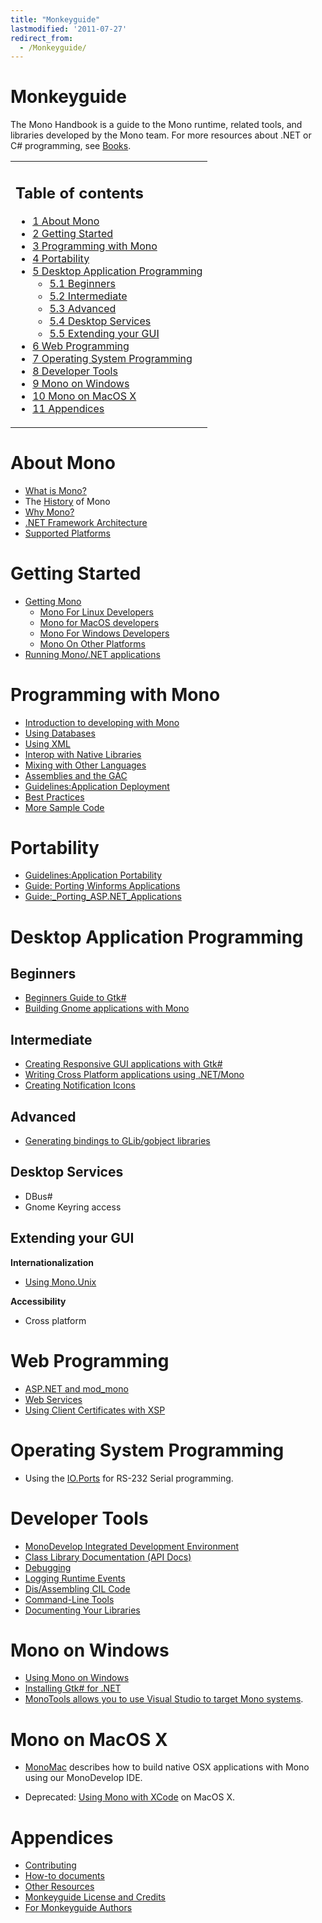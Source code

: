 ```yaml
---
title: "Monkeyguide"
lastmodified: '2011-07-27'
redirect_from:
  - /Monkeyguide/
---
```


Monkeyguide
===========

 The Mono Handbook is a guide to the Mono runtime, related tools, and libraries developed by the Mono team. For more resources about .NET or C# programming, see [Books](/Books).

<table>
<col width="100%" />
<tbody>
<tr class="odd">
<td align="left"><h2>Table of contents</h2>
<ul>
<li><a href="#about-mono">1 About Mono</a></li>
<li><a href="#getting-started">2 Getting Started</a></li>
<li><a href="#programming-with-mono">3 Programming with Mono</a></li>
<li><a href="#portability">4 Portability</a></li>
<li><a href="#desktop-application-programming">5 Desktop Application Programming</a>
<ul>
<li><a href="#beginners">5.1 Beginners</a></li>
<li><a href="#intermediate">5.2 Intermediate</a></li>
<li><a href="#advanced">5.3 Advanced</a></li>
<li><a href="#desktop-services">5.4 Desktop Services</a></li>
<li><a href="#extending-your-gui">5.5 Extending your GUI</a></li>
</ul></li>
<li><a href="#web-programming">6 Web Programming</a></li>
<li><a href="#operating-system-programming">7 Operating System Programming</a></li>
<li><a href="#developer-tools">8 Developer Tools</a></li>
<li><a href="#mono-on-windows">9 Mono on Windows</a></li>
<li><a href="#mono-on-macos-x">10 Mono on MacOS X</a></li>
<li><a href="#appendices">11 Appendices</a></li>
</ul></td>
</tr>
</tbody>
</table>

About Mono
==========

-   [What is Mono?](/About_Mono)
-   The [History](/History) of Mono
-   [Why Mono?](/Why_Mono)
-   [.NET Framework Architecture](/.NET_Framework_Architecture)
-   [Supported Platforms](/Supported_Platforms)

Getting Started
===============

-   [Getting Mono](/Obtaining_Mono)
    -   [Mono For Linux Developers](/Mono_For_Linux_Developers)
    -   [Mono for MacOS developers](/Mono:OSX)
    -   [Mono For Windows Developers](/Using_Mono_on_Windows)
    -   [Mono On Other Platforms](/Mono_On_Other_Platforms)
-   [Running Mono/.NET applications](/Guide:Running_Mono_Applications)

Programming with Mono
=====================

-   [Introduction to developing with Mono](/Introduction_to_developing_with_Mono)
-   [Using Databases](/Using_Databases)
-   [Using XML](/Using_XML)
-   [Interop with Native Libraries](/Interop_with_Native_Libraries)
-   [Mixing with Other Languages](/Mixing_with_Other_Languages)
-   [Assemblies and the GAC](/Assemblies_and_the_GAC)
-   [Guidelines:Application Deployment](/Guidelines:Application_Deployment)
-   [Best Practices](/Best_Practices)
-   [More Sample Code](/More_Sample_Code)

Portability
===========

-   [Guidelines:Application Portability](/Guidelines:Application_Portability)
-   [Guide: Porting Winforms Applications](/Guide:_Porting_Winforms_Applications)
-   [Guide:_Porting_ASP.NET_Applications](/Guide:_Porting_ASP.NET_Applications)

Desktop Application Programming
===============================

Beginners
---------

-   [Beginners Guide to Gtk#](/GtkSharpBeginnersGuide)
-   [Building Gnome applications with Mono](/Mono_for_Gnome_Applications)

Intermediate
------------

-   [Creating Responsive GUI applications with Gtk#](/Responsive_Applications)
-   [Writing Cross Platform applications using .NET/Mono](/Guidelines:Application_Portability)
-   [Creating Notification Icons](/GtkSharpNotificationIcon)

Advanced
--------

-   [Generating bindings to GLib/gobject libraries](/GAPI)

Desktop Services
----------------

-   DBus#
-   Gnome Keyring access

Extending your GUI
------------------

**Internationalization**

-   [Using Mono.Unix](/Internationalization)

**Accessibility**

-   Cross platform

Web Programming
===============

-   [ASP.NET and mod_mono](/ASP.NET_and_mod_mono)
-   [Web Services](/Web_Services)
-   [Using Client Certificates with XSP](/UsingClientCertificatesWithXSP)

Operating System Programming
============================

-   Using the [IO.Ports](/HowToSystemIOPorts) for RS-232 Serial programming.

Developer Tools
===============

-   [MonoDevelop Integrated Development Environment](http://monodevelop.com)
-   [Class Library Documentation (API Docs)](/Monodoc)
-   [Debugging](/Debugging)
-   [Logging Runtime Events](/Logging_Runtime_Events)
-   [Dis/Assembling CIL Code](/Dis/Assembling_CIL_Code)
-   [Command-Line Tools](/Command-Line_Tools)
-   [Documenting Your Libraries](/Generating_Documentation)

Mono on Windows
===============

-   [Using Mono on Windows](/Using_Mono_on_Windows)
-   [Installing Gtk# for .NET](/Gtk-Sharp_Installer_for_.NET_Framework)
-   [MonoTools allows you to use Visual Studio to target Mono systems](http://mono-tools.com/).

Mono on MacOS X
===============

-   [MonoMac](/MonoMac) describes how to build native OSX applications with Mono using our MonoDevelop IDE.

-   Deprecated: [Using Mono with XCode](/CSharpPlugin) on MacOS X.

Appendices
==========

-   [Contributing](/Contributing)
-   [How-to documents](/Howto)
-   [Other Resources](/Books)
-   [Monkeyguide License and Credits](/Monkeyguide_License_and_Credits)
-   [For Monkeyguide Authors](/For_Monkeyguide_Authors)
